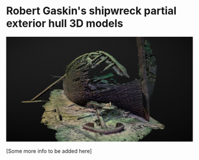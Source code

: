 # Robert Gaskin's shipwreck partial exterior hull 3D models

[![3D viewer](_assets/exterior-hull.jpg)](https://sketchfab.com/3d-models/robert-gaskin-partial-2c36f75682a2495ba8df96aec5f36450)

[Some more info to be added here]
